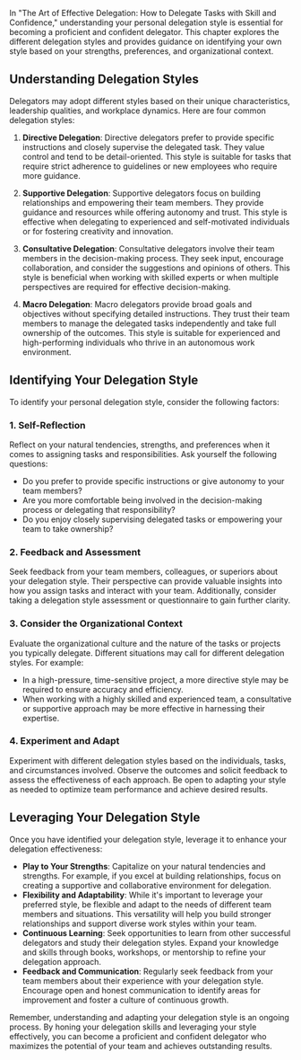 
In "The Art of Effective Delegation: How to Delegate Tasks with Skill and Confidence," understanding your personal delegation style is essential for becoming a proficient and confident delegator. This chapter explores the different delegation styles and provides guidance on identifying your own style based on your strengths, preferences, and organizational context.

Understanding Delegation Styles
-------------------------------

Delegators may adopt different styles based on their unique characteristics, leadership qualities, and workplace dynamics. Here are four common delegation styles:

1. **Directive Delegation**: Directive delegators prefer to provide specific instructions and closely supervise the delegated task. They value control and tend to be detail-oriented. This style is suitable for tasks that require strict adherence to guidelines or new employees who require more guidance.

2. **Supportive Delegation**: Supportive delegators focus on building relationships and empowering their team members. They provide guidance and resources while offering autonomy and trust. This style is effective when delegating to experienced and self-motivated individuals or for fostering creativity and innovation.

3. **Consultative Delegation**: Consultative delegators involve their team members in the decision-making process. They seek input, encourage collaboration, and consider the suggestions and opinions of others. This style is beneficial when working with skilled experts or when multiple perspectives are required for effective decision-making.

4. **Macro Delegation**: Macro delegators provide broad goals and objectives without specifying detailed instructions. They trust their team members to manage the delegated tasks independently and take full ownership of the outcomes. This style is suitable for experienced and high-performing individuals who thrive in an autonomous work environment.

Identifying Your Delegation Style
---------------------------------

To identify your personal delegation style, consider the following factors:

### 1. Self-Reflection

Reflect on your natural tendencies, strengths, and preferences when it comes to assigning tasks and responsibilities. Ask yourself the following questions:

* Do you prefer to provide specific instructions or give autonomy to your team members?
* Are you more comfortable being involved in the decision-making process or delegating that responsibility?
* Do you enjoy closely supervising delegated tasks or empowering your team to take ownership?

### 2. Feedback and Assessment

Seek feedback from your team members, colleagues, or superiors about your delegation style. Their perspective can provide valuable insights into how you assign tasks and interact with your team. Additionally, consider taking a delegation style assessment or questionnaire to gain further clarity.

### 3. Consider the Organizational Context

Evaluate the organizational culture and the nature of the tasks or projects you typically delegate. Different situations may call for different delegation styles. For example:

* In a high-pressure, time-sensitive project, a more directive style may be required to ensure accuracy and efficiency.
* When working with a highly skilled and experienced team, a consultative or supportive approach may be more effective in harnessing their expertise.

### 4. Experiment and Adapt

Experiment with different delegation styles based on the individuals, tasks, and circumstances involved. Observe the outcomes and solicit feedback to assess the effectiveness of each approach. Be open to adapting your style as needed to optimize team performance and achieve desired results.

Leveraging Your Delegation Style
--------------------------------

Once you have identified your delegation style, leverage it to enhance your delegation effectiveness:

* **Play to Your Strengths**: Capitalize on your natural tendencies and strengths. For example, if you excel at building relationships, focus on creating a supportive and collaborative environment for delegation.
* **Flexibility and Adaptability**: While it's important to leverage your preferred style, be flexible and adapt to the needs of different team members and situations. This versatility will help you build stronger relationships and support diverse work styles within your team.
* **Continuous Learning**: Seek opportunities to learn from other successful delegators and study their delegation styles. Expand your knowledge and skills through books, workshops, or mentorship to refine your delegation approach.
* **Feedback and Communication**: Regularly seek feedback from your team members about their experience with your delegation style. Encourage open and honest communication to identify areas for improvement and foster a culture of continuous growth.

Remember, understanding and adapting your delegation style is an ongoing process. By honing your delegation skills and leveraging your style effectively, you can become a proficient and confident delegator who maximizes the potential of your team and achieves outstanding results.
